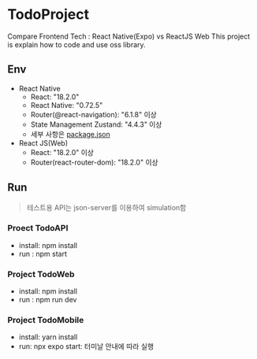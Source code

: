 # TodoProject
Compare Frontend Tech : React Native(Expo) vs ReactJS Web
This project is explain how to code and use oss library.

## Env
- React Native
  - React:  "18.2.0"
  - React Native: "0.72.5"
  - Router(@react-navigation): "6.1.8" 이상
  - State Management Zustand: "4.4.3" 이상
  - 세부 사항은 [package.json](./TodoMobile/package.json)
- React JS(Web)
  - React:  "18.2.0" 이상
  - Router(react-router-dom): "18.2.0" 이상


## Run
> 테스트용 API는 json-server를 이용하여 simulation함

### Proect TodoAPI
- install: npm install
- run : npm start

### Project TodoWeb
- install: npm install
- run : npm run dev

### Project TodoMobile
- install: yarn install
- run: npx expo start: 터미날 안내에 따라 실행